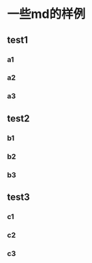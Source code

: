 # 一些md的样例

## test1

### a1

<CodeSwitcher :languages="{js:'MAC',ts:'WINDOWS'}">
<template v-slot:js>

```js
module.exports = function (str) {
    return typeof str === 'string' && str.trim() === str
}
```

</template>
<template v-slot:ts>

```ts
export default function isString (str: string) : str is string {
    return typeof str === 'string' && str.trim() === str
}
```

</template>
</CodeSwitcher>

### a2

### a3

## test2

### b1

### b2

### b3

## test3

### c1

### c2

### c3